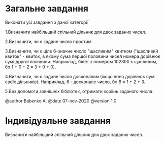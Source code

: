 ﻿# Загальне завдання

Виконати усі завдання з даної категорії

1.Визначити найбільший спільний дільник для двох заданих чисел.

2.Визначити, чи є задане число простим.

3.Визначити, чи є ціле 6-значне число "щасливим" квитком ("щасливий квиток" - квиток, в якому сума першої половини чисел номера дорівнює сумі другої половини. Наприклад, білет з номером 102300 є щасливим, бо 1 + 0 + 2 = 3 + 0 + 0). 

4.Визначити, чи є задане число досконалим (якщо воно дорівнює сумі своїх дільників). Наприклад, 6 - досконале число, бо 6 = 1 + 2 + 3.

5.Без допомоги зовнішніх бібліотек, отримати коріінь заданого числа.

@author Babenko A.
@date 07-nov-2020
@version 1.0

# Індивідуальне завдання

Визначити найбільший спільний дільник для двох заданих чисел.
